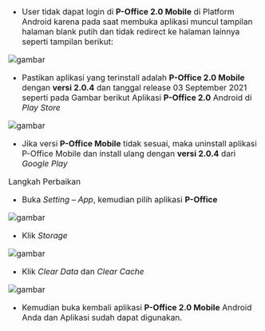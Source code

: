 <font size= "3">

- User tidak dapat login di **P-Office 2.0 Mobile** di Platform Android karena pada saat membuka aplikasi muncul tampilan halaman blank putih dan tidak redirect ke halaman lainnya seperti tampilan berikut:

![gambar](FAQ/M1.png)

- Pastikan aplikasi yang terinstall adalah **P-Office 2.0 Mobile** dengan **versi 2.0.4** dan tanggal
release 03 September 2021 seperti pada Gambar berikut Aplikasi **P-Office 2.0** Android di _Play Store_

![gambar](FAQ/M2.png)

- Jika versi **P-Office Mobile** tidak sesuai, maka uninstall aplikasi P-Office Mobile dan install ulang
dengan **versi 2.0.4** dari _Google Play_



 Langkah Perbaikan

- Buka _Setting – App_, kemudian pilih aplikasi **P-Office**

![gambar](FAQ/M3.png)

- Klik _Storage_

![gambar](FAQ/M4.png)

- Klik _Clear Data_ dan _Clear Cache_

![gambar](FAQ/M05.png)

- Kemudian buka kembali aplikasi **P-Office 2.0 Mobile** Android Anda dan Aplikasi sudah
dapat digunakan.



</fontsize>
